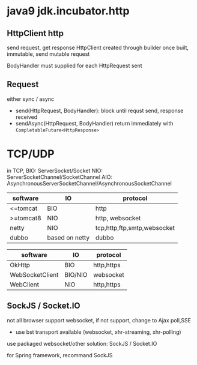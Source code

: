 # java9 jdk.incubator.http
## HttpClient http
send request, get response
HttpClient created through builder
once built, immutable, send mutable request

BodyHandler must supplied for each HttpRequest sent

## Request
either sync / async
- send(HttpRequest, BodyHandler): block until requst send, response received
- sendAsync(HttpRequest, BodyHandler) return immediately with `CompletableFuture<HttpResponse>`


# TCP/UDP
in TCP,
BIO: ServerSocket/Socket
NIO: ServerSocketChannel/SocketChannel
AIO: AsynchronousServerSocketChannel/AsynchronousSocketChannel

| software  | IO             | protocol                    |
|-----------|----------------|-----------------------------|
| <=tomcat  | BIO            | http                        |
| >=tomcat8 | NIO            | http, websocket             |
| netty     | NIO            | tcp,http,ftp,smtp,websocket |
| dubbo     | based on netty | dubbo                       |

| software        | IO      | protocol   |
|-----------------|---------|------------|
| OkHttp          | BIO     | http,https |
| WebSocketClient | BIO/NIO | websocket  |
| WebClient       | NIO     | http,https |

## SockJS / Socket.IO
not all browser support websocket, 
if not support, change to Ajax poll,SSE
- use bst transport available (websocket, xhr-streaming, xhr-polling)

use packaged websocket/other solution: SockJS / Socket.IO

for Spring framework, recommand SockJS



















